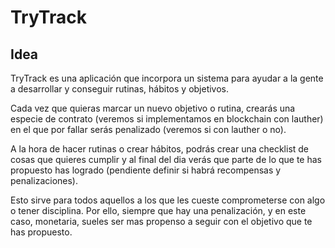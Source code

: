# TryTrack

## Idea

TryTrack es una aplicación que incorpora un sistema para ayudar a la gente a desarrollar y conseguir rutinas, hábitos y objetivos.



Cada vez que quieras marcar un nuevo objetivo o rutina, crearás una especie de contrato (veremos si implementamos en blockchain con lauther) en el que por fallar serás penalizado (veremos si con lauther o no).



A la hora de hacer rutinas o crear hábitos, podrás crear una checklist de cosas que quieres cumplir y al final del dia verás que parte de lo que te has propuesto has logrado (pendiente definir si habrá recompensas y penalizaciones).



Esto sirve para todos aquellos a los que les cueste comprometerse con algo o tener disciplina. Por ello, siempre que hay una penalización, y en este caso, monetaria, sueles ser mas propenso a seguir con el objetivo que te has propuesto.
